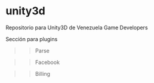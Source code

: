 # unity3d
Repositorio para Unity3D de Venezuela Game Developers

Sección para plugins

>> Parse 

>> Facebook

>> Billing
